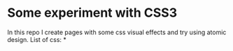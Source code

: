 # Some experiment with CSS3
In this repo I create pages with some css visual effects and try using atomic design. 
List of css:
*

